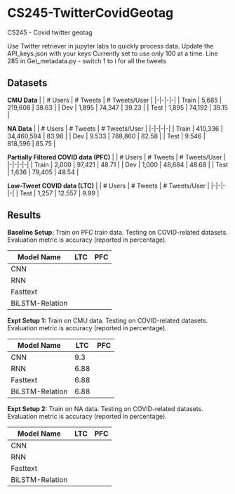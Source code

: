 # CS245-TwitterCovidGeotag
CS245 - Covid twitter geotag 

Use Twitter retriever in jupyter labs to quickly process data. 
Update the API_keys.json with your keys
Currently set to use only 100 at a time. Line 285 in Get_metadata.py - switch 1 to i for all the tweets

## Datasets

**CMU Data**
| | # Users | # Tweets | # Tweets/User |
|-|-|-|-|
| Train | 5,685 | 219,608 | 38.63 |
| Dev | 1,895 | 74,347 | 39.23 |
| Test | 1,895 | 74,192 | 39.15 |

**NA Data**
| | # Users | # Tweets | # Tweets/User |
|-|-|-|-|
| Train | 410,336 | 34,460,594 | 83.98 |
| Dev | 9.533 | 788,860 | 82.58 |
| Test | 9.546 | 818,596 | 85.75 |

**Partially Filtered COVID data (PFC)**
| | # Users | # Tweets | # Tweets/User |
|-|-|-|-|
| Train | 2,000 | 97,421 | 48.71 |
| Dev | 1,000 | 48,684 | 48.68 |
| Test | 1,636 | 79,405 | 48.54 |

**Low-Tweet COVID data (LTC)**
| | # Users | # Tweets | # Tweets/User |
|-|-|-|-|
| Test | 1,257 | 12.557 | 9.99 |

## Results

**Baseline Setup:** Train on PFC train data. Testing on COVID-related datasets. Evaluation metric is accuracy (reported in percentage).

| Model Name | LTC | PFC |
|---|---|---|
| CNN |  |  |
| RNN |  |   |
| Fasttext |  |   |
| BiLSTM-Relation |  |   |

**Expt Setup 1:** Train on CMU data. Testing on COVID-related datasets. Evaluation metric is accuracy (reported in percentage).

| Model Name | LTC | PFC |
|---|---|---|
| CNN | 9.3 |  |
| RNN | 6.88 |   |
| Fasttext | 6.88 |   |
| BiLSTM-Relation | 6.88 |   |

**Expt Setup 2:** Train on NA data. Testing on COVID-related datasets. Evaluation metric is accuracy (reported in percentage).

| Model Name | LTC | PFC |
|---|---|---|
| CNN |  |  |
| RNN |  |   |
| Fasttext |  |   |
| BiLSTM-Relation |  |   |

